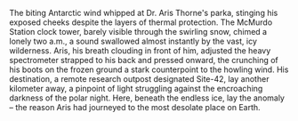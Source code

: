 The biting Antarctic wind whipped at Dr. Aris Thorne's parka, stinging his exposed cheeks despite the layers of thermal protection.  The McMurdo Station clock tower, barely visible through the swirling snow, chimed a lonely two a.m., a sound swallowed almost instantly by the vast, icy wilderness.  Aris, his breath clouding in front of him, adjusted the heavy spectrometer strapped to his back and pressed onward, the crunching of his boots on the frozen ground a stark counterpoint to the howling wind.  His destination, a remote research outpost designated Site-42, lay another kilometer away, a pinpoint of light struggling against the encroaching darkness of the polar night.  Here, beneath the endless ice, lay the anomaly – the reason Aris had journeyed to the most desolate place on Earth.
